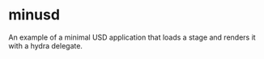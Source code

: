 # minusd
An example of a minimal USD application that loads a stage and renders it with a hydra delegate.
